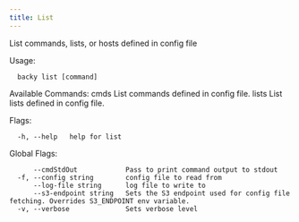 ```yaml
---
title: List
---
```



List commands, lists, or hosts defined in config file

Usage:
```
  backy list [command]
```

Available Commands:
  cmds        List commands defined in config file.
  lists       List lists defined in config file.

Flags:
```
  -h, --help   help for list
```

Global Flags:
```
      --cmdStdOut            Pass to print command output to stdout
  -f, --config string        config file to read from
      --log-file string      log file to write to
      --s3-endpoint string   Sets the S3 endpoint used for config file fetching. Overrides S3_ENDPOINT env variable.
  -v, --verbose              Sets verbose level
```